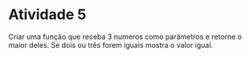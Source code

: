 # Atividade 5

Criar uma função que receba 3 numeros como parâmetros e retorne o  maior deles. Se dois ou três forem iguais mostra o valor igual.